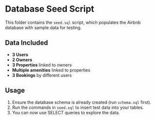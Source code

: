 # Database Seed Script

This folder contains the `seed.sql` script, which populates the Airbnb database with sample data for testing.

## Data Included

- **3 Users**
- **2 Owners**
- **3 Properties** linked to owners
- **Multiple amenities** linked to properties
- **3 Bookings** by different users

## Usage

1. Ensure the database schema is already created (run `schema.sql` first).
2. Run the commands in `seed.sql` to insert test data into your tables.
3. You can now use SELECT queries to explore the data.

